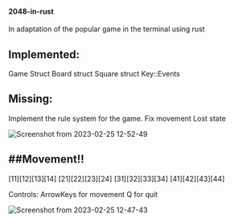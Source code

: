 #### 2048-in-rust

In adaptation of the popular game in the terminal using rust




Implemented:
-------------
Game Struct
Board struct
Square struct
Key::Events


Missing:
-------------
Implement the rule system for the game.
Fix movement
Lost state

![Screenshot from 2023-02-25 12-52-49](https://user-images.githubusercontent.com/24571992/221355388-a87a3de3-8b4b-4272-aa30-4e59ebb19598.png)

##Movement!!
-------------
[11][12][13][14]
[21][22][23][24]
[31][32][33][34]
[41][42][43][44]

Controls: 
ArrowKeys for movement 
Q  for quit



![Screenshot from 2023-02-25 12-47-43](https://user-images.githubusercontent.com/24571992/221355289-d3b36a8d-03d8-44ff-8f74-5f7d0c7cc93d.png)
